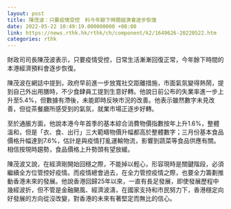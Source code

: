 ```yaml
---
layout: post
title: 陳茂波：只要疫情受控　料今年餘下時間經濟會逐步恢復
date: 2022-05-22 10:49:19.000000000 +08:00
link: https://news.rthk.hk/rthk/ch/component/k2/1649626-20220522.htm
categories: rthk
---
```


財政司司長陳茂波表示，只要疫情受控，日常生活漸漸回復正常，今年餘下時間的本港經濟預料會逐步恢復。

陳茂波在網誌中提到，政府早前進一步放寬社交距離措施，市面氣氛變得熱鬧，提到自己外出用膳時，不少食肆員工提到生意好轉。他說日前公布的失業率進一步上升至5.4%，但數據有滯後，未能即時反映市況的改善。他表示雖然數字未見改善，但從茶餐廳所感受到的氣氛，就業市場正逐步好轉。

至於通脹方面，他說本港今年首季的基本綜合消費物價指數按年上升1.6%，整體溫和，但是「衣、食、出行」三大範疇物價升幅都高於整體數字；三月份基本食品價格升幅達到7.6%，估計是與疫情打亂運輸物流，影響到蔬菜等食品供應有關。相信按現時趨勢，食品價格上升勢頭有望放緩。

陳茂波又說，在經濟剛開始回穩之際，不能掉以輕心，形容現時是關鍵階段，必須繼續全方位管控好疫情。而疫情總會過去，在全力管控疫情之際，也要全力籌劃推動香港未來的發展。他說香港回歸25年以來，一直有長足發展，即使發展歷程中幾經波折，但不管是金融颶風、經濟波濤，在國家支持和市民努力下，香港穩定向好發展的方向從沒改變，對香港的未來有著堅定而無比的信心。
